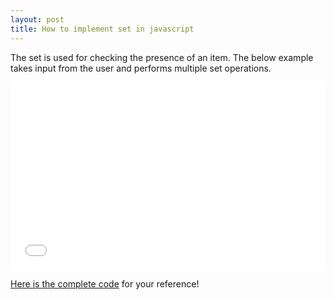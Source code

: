 ```yaml
---
layout: post
title: How to implement set in javascript
---
```


The set is used for checking the presence of an item.
The below example takes input from the user and performs multiple set operations.

<iframe width="100%" height="300" src="//jsfiddle.net/xameeramir/qez93dxt/embedded/result/" allowfullscreen="allowfullscreen" allowpaymentrequest frameborder="0"></iframe>

[Here is the complete code](https://jsfiddle.net/xameeramir/qez93dxt/) for your reference!